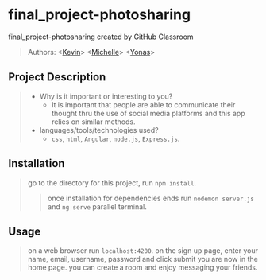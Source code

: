 # final_project-photosharing

final_project-photosharing created by GitHub Classroom

> Authors:
> \<[Kevin](https://github.com/kevnguy)\>
> \<[Michelle](https://github.com/tomatomodest)\>
> \<[Yonas](https://github.com/Yonas-A)\>

## Project Description

> - Why is it important or interesting to you?
>   - It is important that people are able to communicate their thought thru the use of social media platforms and this app relies on similar methods.
> - languages/tools/technologies used?
>   - `css`, `html`, `Angular`, `node.js`, `Express.js`.

## Installation

> go to the directory for this project, run `npm install`.
>
> > once installation for dependencies ends run `nodemon server.js` and `ng serve` parallel terminal.

## Usage

> on a web browser run `localhost:4200`.
> on the sign up page, enter your name, email, username, password and click submit
> you are now in the home page. you can create a room and enjoy messaging your friends.
